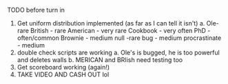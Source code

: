 TODO before turn in

1. Get uniform distribution implemented (as far as I can tell it isn't)
   a. 
    Ole- rare
    British - rare
    American - very rare
    Cookbook - very often
    PhD - often/common
    Brownie  - medium
    null -rare
    bug - medium
    procrastinate - medium
3. double check scripts are working
   a. Ole's is bugged, he is too powerful and deletes walls
   b. MERICAN and BRIish need testing too
5. Get scoreboard working (again!)
6. TAKE VIDEO AND CASH OUT lol
   
